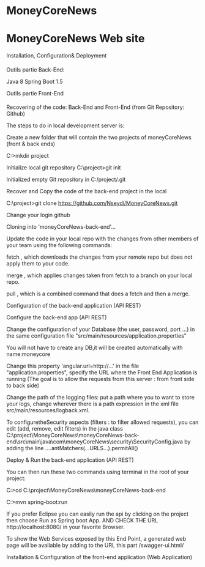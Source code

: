 # MoneyCoreNews
# MoneyCoreNews Web site
Installation, Configuration& Deployment

####
Outils partie Back-End:

Java 8
Spring Boot 1.5

Outils partie Front-End

####


Recovering of the code: Back-End and Front-End (from Git Repository: Github)


The steps to do in local development server is:

Create a new folder that will contain the two projects of moneyCoreNews (front & back ends)

C:\>mkdir project

Initialize local git repository
C:\project>git init


Initialized empty Git repository in C:/project/.git

Recover and Copy the code of the back-end project in the local 

C:\project>git clone https://github.com/Nseydi/MoneyCoreNews.git

Change your login github

Cloning into 'moneyCoreNews-back-end'...


Update the code in your local repo with the changes from other members of your team using the following commands:

fetch , which downloads the changes from your remote repo but does not apply them to your code.

merge , which applies changes taken from fetch to a branch on your local repo.

pull , which is a combined command that does a fetch and then a merge.

Configuration of the back-end application (API REST)


Configure the back-end app (API REST) 


Change the configuration of your Database (the user, password, port ...) in the same configuration file "src/main/resources/application.properties"

You will not have to create any DB,it will be created automatically with name:moneycore


Change this property 'angular.url=http://...' in the file "application.properties", specify the URL where the Front End Application is running (The goal is to allow the requests from this server : from front side to back side)

 Change the path of the logging files: put a path where you to want to store your logs, change wherever there is a path expression in the xml file src/main/resources/logback.xml.
 

To configuretheSecurity aspects (filters : to filter allowed requests), you can edit (add, remove, edit filters) in the java class C:\project\MoneyCoreNews\moneyCoreNews-back-end\src\main\java\com\moneyCoreNews\security\SecurityConfig.java by adding the line ….antMatchers(…URLS...).permitAll()


Deploy & Run the back-end application (API REST)


You can then run these two commands using terminal in the root of your project:

C:\>cd C:\project\MoneyCoreNews\moneyCoreNews-back-end

C:\>mvn spring-boot:run

 
 If you prefer Eclipse you can easily run the api by clicking on the project then choose Run as Spring boot App. AND CHECK THE URL http://localhost:8080/ in your favorite Browser.
 
To show the Web Services exposed by this End Point, a generated web page will be available by adding to the URL this part /swagger-ui.html/

Installation & Configuration of the front-end application (Web Application)

